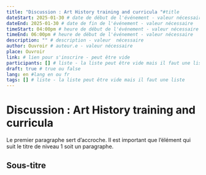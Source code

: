 ```yaml
---
title: "Discussion : Art History training and curricula "#title
dateStart: 2025-01-30 # date de début de l'événement - valeur nécessaire
dateEnd: 2025-01-30 # date de fin de l'événement - valeur nécessaire
timeStart: 04:00pm # heure de début de l'événement - valeur nécessaire
timeEnd: 06:00pm # heure de début de l'événement - valeur nécessaire
description: "" # description - valeur  nécessaire
author: Ouvroir # auteur.e - valeur nécessaire
place: Ouvroir
link: # lien pour s'inscrire - peut être vide
participants: [] # liste - la liste peut être vide mais il faut une liste
draft: true # true ou false
lang: en #lang en ou fr
tags: [] # liste - la liste peut être vide mais il faut une liste
---
```


# Discussion : Art History training and curricula

Le premier paragraphe sert d’accroche. Il est important que l’élément qui suit le titre de niveau 1 soit un paragraphe.

## Sous-titre

